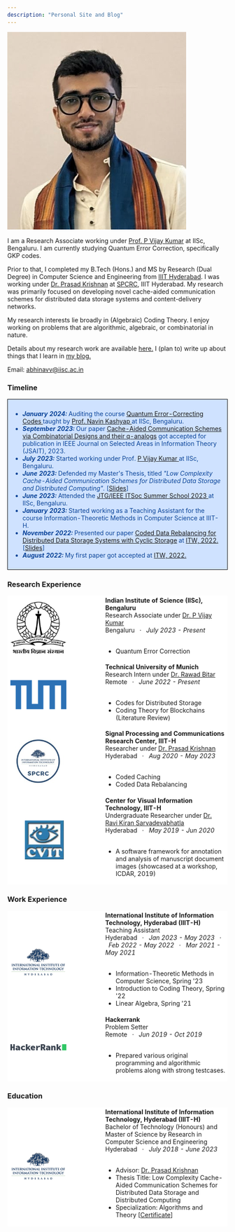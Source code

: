 ```yaml
---
description: "Personal Site and Blog"
---
```



<div class="profile-pic">
<img src="/assets/profile-picture.jpg"/>
</div>
<!-- ### About me -->

<p>
        I am a Research Associate working under <a  href = "https://ece.iisc.ac.in/~pvkece/">Prof. P Vijay Kumar</a> at IISc, Bengaluru. I am currently studying Quantum Error Correction, specifically GKP codes.
</p>
<p>
        Prior to that, I completed my B.Tech (Hons.) and MS by Research (Dual Degree) in Computer Science and Engineering from <a  href="https://iiit.ac.in/">IIIT Hyderabad</a>. I was working under 
        <a href="https://scholar.google.co.in/citations?user=OEdS9e4AAAAJ&hl=en">Dr. Prasad Krishnan</a> at
        <a href="https://spcrc.iiit.ac.in/">SPCRC</a>, IIIT Hyderabad. My research was primarily focused on 
        developing novel cache-aided communication schemes for distributed data storage systems and content-delivery
        networks.
</p>
<p>
 		My research interests lie broadly in (Algebraic) Coding Theory. I enjoy working on
        problems that are algorithmic, algebraic, or combinatorial in nature.
</p>
<p>
  Details about my research work are available <a href="/Research/">here.</a> I (plan to) write up about things that I learn in <a href="/blogs/">my blog.</a>
</p> 

Email: <a href="mailto:abhinavv@iisc.ac.in">abhinavv@iisc.ac.in</a>

### Timeline
<table style="width:100%;border:0px;border-spacing:0px;border-collapse:separate;margin-right:auto;margin-left:0px;border: 1px solid black;border-color: black;"><tbody>
            <tr>
            <td style="padding:10px;width:100%;vertical-align:middle;background-color: #cfe2ff">
              <!-- <heading style="color: #084298;">News</heading> -->
              <ul>
                <li style="color: #084298;"><strong><em> January 2024: </em></strong>Auditing the course <a href="https://ece.iisc.ac.in/~nkashyap/E2_210/">Quantum Error-Correcting Codes </a> taught by <a href="https://ece.iisc.ac.in/~nkashyap/">Prof. Navin Kashyap </a> at IISc, Bengaluru.</li>
              	<li style="color: #084298;"><strong><em> September 2023: </em></strong>Our paper <a  href="https://arxiv.org/abs/2302.03452">Cache-Aided Communication Schemes via Combinatorial Designs and their q-analogs</a> got accepted for publication in IEEE Journal on Selected Areas in Information Theory (JSAIT), 2023.</li>
                <li style="color: #084298;"><strong><em> July 2023: </em></strong>Started working under Prof. <a  href = "https://ece.iisc.ac.in/~pvkece/">P Vijay Kumar </a> at IISc, Bengaluru.</li>
                <li style="color: #084298;"><strong><em> June 2023: </em></strong>Defended my Master's Thesis, titled <em>"Low Complexity Cache-Aided Communication Schemes for Distributed
				Data Storage and Distributed Computing". </em>[<a href="files/Thesis_Defense_Abhinav.pdf">Slides</a>]</li>
                <li style="color: #084298;"><strong><em> June 2023: </em></strong>Attended the <a  href = "https://ece.iisc.ac.in/~jtg/2023/index.html">JTG/IEEE ITSoc Summer School 2023 </a> at IISc, Bengaluru.</li>
                <!-- <li style="color: #084298;"><strong><em> January 2023: </em></strong>Our paper <a  href="https://arxiv.org/abs/2302.03452">Cache-Aided Communication Schemes via Combinatorial Designs and their q-analogs</a> is now on arXiv.</li> -->
                <li style="color: #084298;"><strong><em> January 2023: </em></strong>Started working as a Teaching Assistant for the course Information-Theoretic Methods in Computer Science at IIIT-H.</li>
                <li style="color: #084298;"><strong><em> November 2022: </em></strong>Presented our paper <a  href="https://ieeexplore.ieee.org/abstract/document/9965756">Coded Data Rebalancing for Distributed Data Storage Systems with Cyclic Storage</a> at  <a href = "https://itw2022.in/">ITW, 2022.</a> [<a href="files/ITW2022_CDR_Presentation.pdf">Slides</a>]</li>
                <li style="color: #084298;"><strong><em> August 2022: </em></strong>My first paper got accepted at <a href = "https://itw2022.in/">ITW, 2022.</a></li>
				</ul> 
            </td>
          </tr>
        </tbody></table>




### Research Experience
<table style="width:100%;border-spacing:0px;border-collapse:separate;margin-right:auto;margin-left:0;border: 1px;background-color: white;border-color: white;"><tbody>
          <!--  Project Associate at IISc  -->
          <tr>
            <td style="width:30%;vertical-align:middle;border-color: white;background-color: white;max-width: 200px;min-width: 160px; max-height: 200px; min-height: 160px"><img src="assets/iisc.jpg" width="80%" height="80%"> </td>
            <td style="padding-left: 50px;width:70%;vertical-align:middle;border-color: white;background-color: white;">
              <strong>Indian Institute of Science (IISc), Bengaluru</strong>
              <br>
                Research Associate under <a  href = "https://ece.iisc.ac.in/~pvkece/">Dr. P Vijay Kumar</a>
              <br>
                 Bengaluru &nbsp; · &nbsp; <em> July 2023 - Present  </em>
              <br><br>
              <ul>
                <li> Quantum Error Correction </li>
              </ul>
            </td>
          </tr>
          <!-- Research intern at TUM                -->
          <tr>
            <td  style="width:30%;vertical-align:middle;margin-left: auto; margin-right: auto;border-color: white;background-color: white"><img src="assets/TUM.png"  width="80%" height="80%"></td>
              <td style="padding-left: 50px;width:70%;vertical-align:middle;border-color: white;background-color: white;">
              <strong>Technical University of Munich</strong>
              <br>
                Research Intern under <a href="https://sites.google.com/site/rawadbitar1/">Dr. Rawad Bitar</a>
              <br>
                 Remote &nbsp; · &nbsp; <em> June 2022 - Present  </em>
              <br><br>
              <ul>
                <li> Codes for Distributed Storage </li>
                <li> Coding Theory for Blockchains (Literature Review) </li>
              </ul>
            </td>
          </tr>
          <tr>
            <td style="width:30%;vertical-align:middle;margin-left: auto; margin-right: auto;border-color: white;background-color: #fff"><img src="assets/spcrc.jpg"  width="80%" height="80%"></td>
              <td style="padding-left: 50px;width:70%;vertical-align:middle;border-color: white;background-color: white;">
              <strong>Signal Processing and Communications Research Center, IIIT-H</strong>
              <br>
                Researcher under <a href="https://scholar.google.co.in/citations?user=OEdS9e4AAAAJ&hl=en">Dr. Prasad Krishnan</a>
              <br>
                 Hyderabad &nbsp; · &nbsp; <em> Aug 2020 - May 2023  </em>
              <br><br>
              <ul>
                <li> Coded Caching </li>
                <li> Coded Data Rebalancing </li>
             </ul>
            </td>
          </tr>
          <tr>
            <td style="padding-left:40px;padding-top:50px;padding-bottom:50px;width:30%;vertical-align:middle;margin-left: auto; margin-right: auto;border-color: white;background-color: #fff"><img src="assets/cvit.jpg"  width="70%" height="70%"></td>
              <td style="padding-left: 50px;width:70%;vertical-align:middle;border-color: white;background-color: white;">
              <strong>Center for Visual Information Technology, IIIT-H</strong>
              <br>
                Undergraduate Researcher under <a href="https://scholar.google.co.in/citations?user=oLJTcXIAAAAJ&hl=en">Dr. Ravi Kiran Sarvadevabhatla</a>
              <br>
                 Hyderabad &nbsp; · &nbsp; <em> May 2019 - Jun 2020  </em>
              <br><br>
              <ul>
                <li>A software framework for annotation and analysis of manuscript document images (showcased at a workshop, ICDAR, 2019)</li>
              </ul>
            </td>
          </tr>   
</tbody>
</table>


### Work Experience
<table style="width:100%;border:0px;border-spacing:0px;border-collapse:separate;margin-right:auto;margin-left:0;border: 0px white;background-color: #cfe2ff;border-color: white;"><tbody>
          <!-- TA -->
          <tr>
            <td style="width:30%;vertical-align:middle;border-color: white;background-color: white;max-width: 200px;min-width: 160px; max-height: 200px; min-height: 160px"><img src="assets/iiith.png" width="80%" height="80%"> </td>
            <td style="padding-left: 50px;width:70%;vertical-align:middle;border-color: white;background-color: white;">
              <strong>International Institute of Information Technology, Hyderabad (IIIT-H)</strong>
              <br>
                Teaching Assistant
              <br>
                 Hyderabad &nbsp; · &nbsp; <em> Jan 2023 - May 2023 </em> &nbsp; · &nbsp; <em> Feb 2022 - May 2022  </em> &nbsp; · &nbsp; <em> Mar 2021 - May 2021  </em>
              <br><br>
              <ul>
                <li>Information-Theoretic Methods in Computer Science, Spring '23 </li>
                <li> Introduction to Coding Theory, Spring '22 </li>
                <li> Linear Algebra, Spring '21 </li>
              </ul>
            </td>
          </tr>  
          <!-- Problem Setter at Hackerrank -->
          <tr>
            <td style="width:30%;vertical-align:middle;margin-left: auto; margin-right: auto;border-color: white;background-color: #fff"><img src="assets/hackerrank_logo.png"  width="80%" height="80%"></td>
            <td   style="border-color: white;background-color: #fff;padding-right:0px;padding-left: 50px">
              <strong>Hackerrank</strong>
              <br>
                Problem Setter
              <br>
                 Remote &nbsp; · &nbsp; <em> Jun 2019 - Oct 2019 </em>
              <br><br>
              <ul>
              <li> Prepared various original programming and algorithmic problems along with strong testcases.</li>
            </ul>
            </td>
          </tr>  
      </tbody>
  </table>


### Education
<table style="width:100%;border:0px;border-spacing:0px;border-collapse:separate;margin-right:auto;margin-left:0;border: 0px white;background-color: #cfe2ff;border-color: white;"><tbody>
          <!-- TA -->
          <tr>
            <td style="width:30%;vertical-align:middle;border-color: white;background-color: white;max-width: 200px;min-width: 160px; max-height: 200px; min-height: 160px"><img src="assets/iiith.png" width="80%" height="80%"> </td>
            <td style="padding-left: 50px;width:70%;vertical-align:middle;border-color: white;background-color: white;">
              <strong>International Institute of Information Technology, Hyderabad (IIIT-H)</strong>
              <br>
                Bachelor of Technology (Honours) and Master of Science by Research in
                Computer Science and Engineering
              <br>
                 Hyderabad &nbsp; · &nbsp; <em> July 2018 - June 2023 </em>
              <br><br>
              <ul>
                <li>Advisor: <a href="https://scholar.google.co.in/citations?user=OEdS9e4AAAAJ&hl=en">Dr. Prasad Krishnan</a></li>
              <li> Thesis Title: Low Complexity Cache-Aided Communication Schemes for Distributed Data Storage and Distributed Computing </li>
              <li> Specialization: Algorithms and Theory [<a href="files/specialization.pdf">Certificate</a>]</li>
            </ul>
            </td>
          </tr>  
      </tbody>
  </table>



